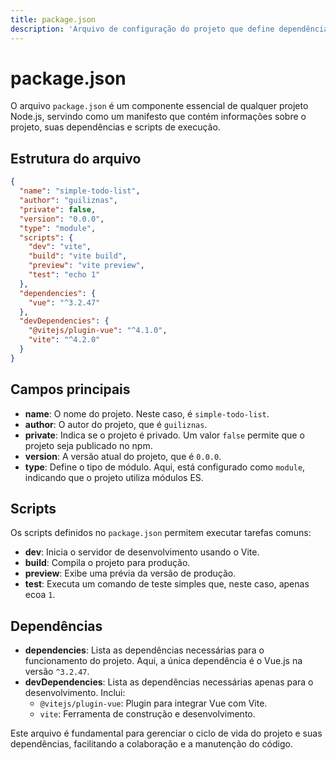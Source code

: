 ```yaml
---
title: package.json
description: 'Arquivo de configuração do projeto que define dependências, scripts e metadados.'
---
```


# package.json

O arquivo `package.json` é um componente essencial de qualquer projeto Node.js, servindo como um manifesto que contém informações sobre o projeto, suas dependências e scripts de execução.

## Estrutura do arquivo

```json
{
  "name": "simple-todo-list",
  "author": "guiliznas",
  "private": false,
  "version": "0.0.0",
  "type": "module",
  "scripts": {
    "dev": "vite",
    "build": "vite build",
    "preview": "vite preview",
    "test": "echo 1"
  },
  "dependencies": {
    "vue": "^3.2.47"
  },
  "devDependencies": {
    "@vitejs/plugin-vue": "^4.1.0",
    "vite": "^4.2.0"
  }
}
```

## Campos principais

- **name**: O nome do projeto. Neste caso, é `simple-todo-list`.
- **author**: O autor do projeto, que é `guiliznas`.
- **private**: Indica se o projeto é privado. Um valor `false` permite que o projeto seja publicado no npm.
- **version**: A versão atual do projeto, que é `0.0.0`.
- **type**: Define o tipo de módulo. Aqui, está configurado como `module`, indicando que o projeto utiliza módulos ES.
  
## Scripts

Os scripts definidos no `package.json` permitem executar tarefas comuns:

- **dev**: Inicia o servidor de desenvolvimento usando o Vite.
- **build**: Compila o projeto para produção.
- **preview**: Exibe uma prévia da versão de produção.
- **test**: Executa um comando de teste simples que, neste caso, apenas ecoa `1`.

## Dependências

- **dependencies**: Lista as dependências necessárias para o funcionamento do projeto. Aqui, a única dependência é o Vue.js na versão `^3.2.47`.
- **devDependencies**: Lista as dependências necessárias apenas para o desenvolvimento. Inclui:
  - `@vitejs/plugin-vue`: Plugin para integrar Vue com Vite.
  - `vite`: Ferramenta de construção e desenvolvimento.

Este arquivo é fundamental para gerenciar o ciclo de vida do projeto e suas dependências, facilitando a colaboração e a manutenção do código.